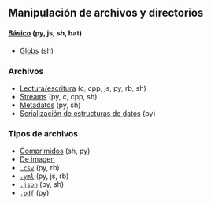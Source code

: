 ## Manipulación de archivos y directorios

#### [Básico](https://github.com/mondeja/fullstack/tree/master/backend/src/003-archivos/directorios) (py, js, sh, bat)
- [Globs](https://github.com/mondeja/fullstack/tree/master/backend/src/003-archivos/globs) (sh)

### Archivos
- [Lectura/escritura](https://github.com/mondeja/fullstack/tree/master/backend/src/003-archivos/read_write) (c, cpp, js, py, rb, sh)
- [Streams](https://github.com/mondeja/fullstack/tree/master/backend/src/003-archivos/metadata) (py, c, cpp, sh)
- [Metadatos](https://github.com/mondeja/fullstack/tree/master/backend/src/003-archivos/metadata) (py, sh)
- [Serialización de estructuras de datos](https://github.com/mondeja/fullstack/tree/master/backend/src/003-archivos/serializacion) (py)

### Tipos de archivos
- [Comprimidos](https://github.com/mondeja/fullstack/tree/master/backend/src/003-archivos/tipos/comprimidos) (sh, py)
- [De imagen](https://github.com/mondeja/fullstack/tree/master/backend/src/003-archivos/tipos/imagen)
- [`.csv`](https://github.com/mondeja/fullstack/tree/master/backend/src/003-archivos/tipos/csv) (py, rb)
- [`.yml`](https://github.com/mondeja/fullstack/tree/master/backend/src/003-archivos/tipos/yml) (py, js, rb)
- [`.json`](https://github.com/mondeja/fullstack/tree/master/backend/src/003-archivos/tipos/json) (py, sh)
- [`.pdf`](https://github.com/mondeja/fullstack/tree/master/backend/src/003-archivos/tipos/pdf) (py)
